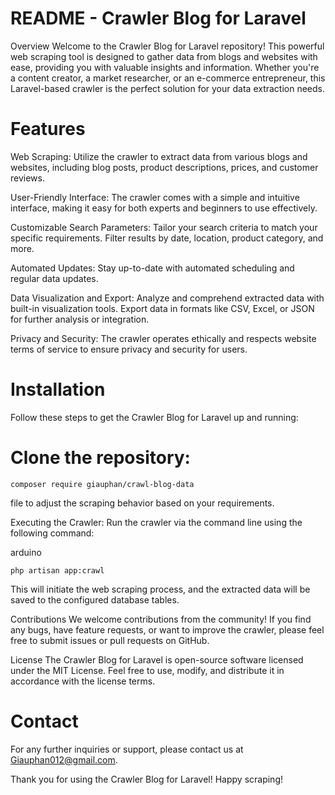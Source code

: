 # README - Crawler Blog for Laravel
Overview
Welcome to the Crawler Blog for Laravel repository! This powerful web scraping tool is designed to gather data from blogs and websites with ease, providing you with valuable insights and information. Whether you're a content creator, a market researcher, or an e-commerce entrepreneur, this Laravel-based crawler is the perfect solution for your data extraction needs.

# Features
Web Scraping: Utilize the crawler to extract data from various blogs and websites, including blog posts, product descriptions, prices, and customer reviews.

User-Friendly Interface: The crawler comes with a simple and intuitive interface, making it easy for both experts and beginners to use effectively.

Customizable Search Parameters: Tailor your search criteria to match your specific requirements. Filter results by date, location, product category, and more.

Automated Updates: Stay up-to-date with automated scheduling and regular data updates.

Data Visualization and Export: Analyze and comprehend extracted data with built-in visualization tools. Export data in formats like CSV, Excel, or JSON for further analysis or integration.

Privacy and Security: The crawler operates ethically and respects website terms of service to ensure privacy and security for users.

# Installation
Follow these steps to get the Crawler Blog for Laravel up and running:

# Clone the repository:

```
composer require giauphan/crawl-blog-data
```
file to adjust the scraping behavior based on your requirements.

Executing the Crawler: Run the crawler via the command line using the following command:

arduino
```
php artisan app:crawl
```

This will initiate the web scraping process, and the extracted data will be saved to the configured database tables.

Contributions
We welcome contributions from the community! If you find any bugs, have feature requests, or want to improve the crawler, please feel free to submit issues or pull requests on GitHub.

License
The Crawler Blog for Laravel is open-source software licensed under the MIT License. Feel free to use, modify, and distribute it in accordance with the license terms.

# Contact
For any further inquiries or support, please contact us at Giauphan012@gmail.com.

Thank you for using the Crawler Blog for Laravel! Happy scraping!




